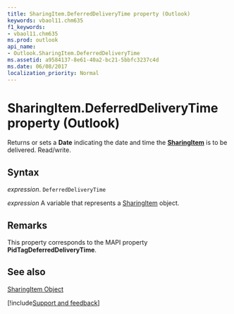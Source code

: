 ```yaml
---
title: SharingItem.DeferredDeliveryTime property (Outlook)
keywords: vbaol11.chm635
f1_keywords:
- vbaol11.chm635
ms.prod: outlook
api_name:
- Outlook.SharingItem.DeferredDeliveryTime
ms.assetid: a9584137-8e61-40a2-bc21-5bbfc3237c4d
ms.date: 06/08/2017
localization_priority: Normal
---
```



# SharingItem.DeferredDeliveryTime property (Outlook)

Returns or sets a  **Date** indicating the date and time the **[SharingItem](Outlook.SharingItem.md)** is to be delivered. Read/write.


## Syntax

_expression_. `DeferredDeliveryTime`

_expression_ A variable that represents a [SharingItem](Outlook.SharingItem.md) object.


## Remarks

This property corresponds to the MAPI property  **PidTagDeferredDeliveryTime**.


## See also


[SharingItem Object](Outlook.SharingItem.md)

[!include[Support and feedback](~/includes/feedback-boilerplate.md)]
